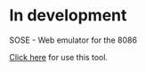 # In development
SOSE - Web emulator for the 8086

[Click here](https://silva97.github.io/SOSE/) for use this tool.
